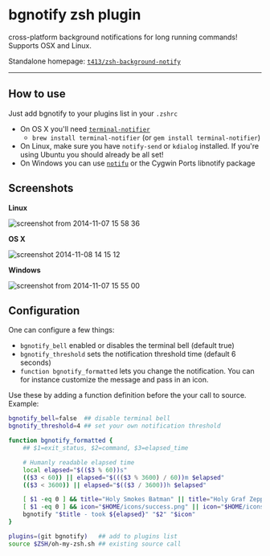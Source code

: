 # bgnotify zsh plugin

cross-platform background notifications for long running commands! Supports OSX
and Linux.

Standalone homepage:
[`t413/zsh-background-notify`](HTTPS://GitHub.Com/t413/zsh-background-notify)

---

## How to use

Just add bgnotify to your plugins list in your `.zshrc`

-   On OS X you'll need
    [`terminal-notifier`](HTTPS://GitHub.Com/alloy/terminal-notifier)
    -   `brew install terminal-notifier` (or `gem install terminal-notifier`)
-   On Linux, make sure you have `notify-send` or `kdialog` installed. If you're
    using Ubuntu you should already be all set!
-   On Windows you can use [`notifu`](https://www.paralint.com/projects/notifu/)
    or the Cygwin Ports libnotify package

## Screenshots

**Linux**

![`screenshot from 2014-11-07 15 58 36`](https://cloud.githubusercontent.com/assets/326829/4962187/256b465c-66da-11e4-927d-cc2fc105e31f.png)

**OS X**

![`screenshot 2014-11-08 14 15 12`](https://cloud.githubusercontent.com/assets/326829/4965780/19fa3eac-6795-11e4-8ed6-0355711123a9.png)

**Windows**

![`screenshot from 2014-11-07 15 55 00`](https://cloud.githubusercontent.com/assets/326829/4962159/a2625ca0-66d9-11e4-9e91-c5834913190e.png)

## Configuration

One can configure a few things:

-   `bgnotify_bell` enabled or disables the terminal bell (default true)
-   `bgnotify_threshold` sets the notification threshold time (default 6
    seconds)
-   `function bgnotify_formatted` lets you change the notification. You can for
    instance customize the message and pass in an icon.

Use these by adding a function definition before the your call to source.
Example:

```sh
bgnotify_bell=false  ## disable terminal bell
bgnotify_threshold=4 ## set your own notification threshold

function bgnotify_formatted {
	## $1=exit_status, $2=command, $3=elapsed_time

	# Humanly readable elapsed time
	local elapsed="$(($3 % 60))s"
	(($3 < 60)) || elapsed="$((($3 % 3600) / 60))m $elapsed"
	(($3 < 3600)) || elapsed="$(($3 / 3600))h $elapsed"

	[ $1 -eq 0 ] && title="Holy Smokes Batman" || title="Holy Graf Zeppelin"
	[ $1 -eq 0 ] && icon="$HOME/icons/success.png" || icon="$HOME/icons/fail.png"
	bgnotify "$title - took ${elapsed}" "$2" "$icon"
}

plugins=(git bgnotify)   ## add to plugins list
source $ZSH/oh-my-zsh.sh ## existing source call
```
